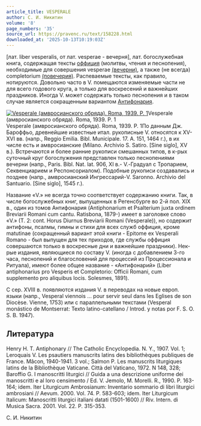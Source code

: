```yaml
---
article_title: VESPERALE
author: С. И. Никитин
volume: '8'
page_numbers: '35'
source_url: https://pravenc.ru/text/158228.html
downloaded_at: '2025-10-13T10:19:03Z'
---
```


[лат. liber vesperalis, от лат. vesperae - вечерня], лат. богослужебная книга, содержащая тексты [оффиция](https://pravenc.ru/text/оффиция.html) (молитвы, чтения и песнопения), необходимые для совершения vesperae [(вечерни)](https://pravenc.ru/text/(вечерни).html), а также (не всегда) completorium [(повечерия)](https://pravenc.ru/text/(повечерия).html). Распеваемые тексты, как правило, нотируются. Довольно часто в V. помещаются изменяемые части не для всего годового круга, а только для воскресений и важнейших праздников. Иногда V. может содержать только песнопения и в таком случае является сокращенным вариантом [Антифонария](https://pravenc.ru/text/Антифонария.html).

[![Vesperale (амвросианского обряда). Roma, 1939. Р. 1](https://pravenc.ru/data/616/464/1234/i200.jpg "Кликните для увеличения картинки")](https://pravenc.ru/data/616/464/1234/i400.jpg)Vesperale (амвросианского обряда). Roma, 1939. Р. 1  
Vesperale (амвросианского обряда). Roma, 1939. Р. 1По данным Дж. Бароффьо, древнейшие известные итал. рукописные V. относятся к XV-XVI вв. (напр., Reggio Emilia. Bibl. Municipale. 17. A. 151, 1464 г.), в их числе есть и амвросианские (Milano. Archivio S. Satiro. [Sine siglo], XV в.). Встречаются и более ранние рукописи смешанных типов, в к-рых суточный круг богослужения представлен только песнопениями вечерни (напр., Paris. Bibl. Nat. lat. 906, XI в.- V.-Градуал с Тропарием, Секвенциарием и Респонсориалом). Подобные рукописи создавались и позднее (напр., амвросианский Ингрессарий-V. Saronno. Archivio del Santuario. [Sine siglo], 1545 г.).

Название «V.» не всегда точно соответствует содержанию книги. Так, в числе богослужебных книг, выпущенных в Регенсбурге во 2-й пол. XIX в., один из томов Антифонария (Antiphonarium et Psalterium juxta ordinem Breviarii Romani cum cantu. Ratisbona, 1879-) имеет в заголовке слово «V.» (T. 2: cont. Horus Diurnus Breviarii Romani (Vesperale)), но содержит антифоны, псалмы, гимны и стихи для всех служб оффиция, кроме matutinae (сокращенный вариант этой книги - Epitome ex Vesperali Romano - был выпущен для тех приходов, где службы оффиция совершаются только в воскресные дни и важнейшие праздники). Нек-рые издания, являющиеся по составу V. (иногда с добавлением 3-го часа, песнопений и благословений для процессий из Процессионала и Ритуала), имеют более общее название - «Антифонарий» (Liber antiphonarius pro Vesperis et Completorio: Officii Romani, cum supplemento pro aliquibus locis. Solesmes, 1891).

C сер. XVIII в. появляются издания V. в переводах на новые европ. языки (напр., Vesperal viennois ... pour servir seul dans les Eglises de son Diocèse. Vienne, 1753) или с параллельными текстами (Vesperal monástico de Montserrat: Texto latino-catellano / Introd. y notas por F. S. O. S. B. 1947).

## Литература

Henry H. T. Antiphonary // The Catholic Encyclopedia. N. Y., 1907. Vol. 1; Leroquais V. Les psautiers manuscrits latins des bibliothèques publiques de France. Mâcon, 1940-1941. 3 vol.; Salmon P. Les manuscrits liturgiques latins de la Bibliothèque Vaticane. Città del Vaticano, 1972. N 148, 328; Baroffio G. I manoscritti liturgici // Guida a una descrizione uniforme dei manoscritti e al loro censimento / Ed. V. Jemolo, M. Morelli. R., 1990. P. 163-164; idem. Iter Liturgicum Ambrosianum: Inventario sommario di libri liturgici ambrosiani // Aevum. 2000. Vol. 74. P. 583-603; idem. Iter Liturgicum Italicum: Manoscritti liturgici italiani datati (1501-1600) // Riv. Intern. di Musica Sacra. 2001. Vol. 22. P. 315-353.

С. И. Никитин
